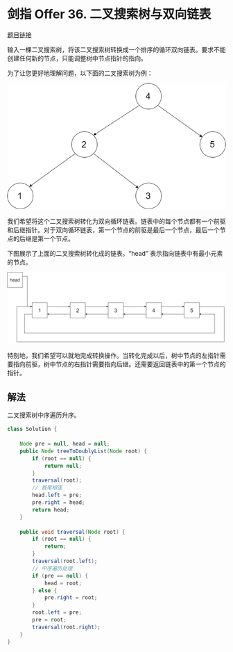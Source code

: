 # 剑指 Offer 36. 二叉搜索树与双向链表

[题目链接](https://leetcode.cn/problems/er-cha-sou-suo-shu-yu-shuang-xiang-lian-biao-lcof/)

输入一棵二叉搜索树，将该二叉搜索树转换成一个排序的循环双向链表。要求不能创建任何新的节点，只能调整树中节点指针的指向。

为了让您更好地理解问题，以下面的二叉搜索树为例：

![img](images/bstdlloriginalbst.png)

 

我们希望将这个二叉搜索树转化为双向循环链表。链表中的每个节点都有一个前驱和后继指针。对于双向循环链表，第一个节点的前驱是最后一个节点，最后一个节点的后继是第一个节点。

下图展示了上面的二叉搜索树转化成的链表。“head” 表示指向链表中有最小元素的节点。

![img](images/bstdllreturndll.png)

 

特别地，我们希望可以就地完成转换操作。当转化完成以后，树中节点的左指针需要指向前驱，树中节点的右指针需要指向后继。还需要返回链表中的第一个节点的指针。

## 解法

二叉搜索树中序遍历升序。

```java
class Solution {

    Node pre = null, head = null;
    public Node treeToDoublyList(Node root) {
        if (root == null) {
            return null;
        }
        traversal(root);
        // 首尾相连
        head.left = pre;
        pre.right = head;
        return head;
    }

    public void traversal(Node root) {
        if (root == null) {
            return;
        }
        traversal(root.left);
        // 中序遍历处理
        if (pre == null) {
            head = root;
        } else {
            pre.right = root;
        }
        root.left = pre;
        pre = root;
        traversal(root.right);
    }
}
```

